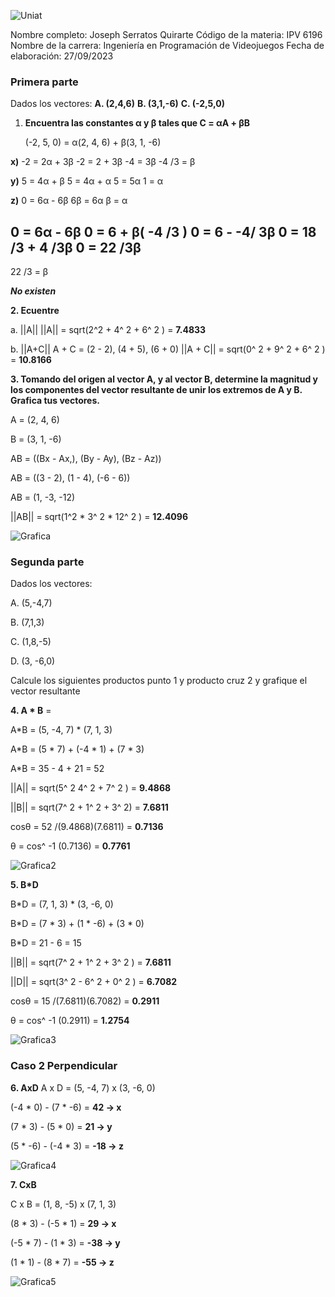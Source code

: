 ![Uniat](logo_uniat.png)


Nombre completo: Joseph Serratos Quirarte
Código de la materia: IPV 6196
Nombre de la carrera: Ingeniería en Programación de Videojuegos
Fecha de elaboración: 27/09/2023

### Primera parte
Dados los vectores:
**A. (2,4,6)**
**B. (3,1,-6)**
**C. (-2,5,0)**

1. **Encuentra las constantes α y β tales que C = αA + βB**

   (-2, 5, 0) = α(2, 4, 6) + β(3, 1, -6)



**x)** -2 = 2α + 3β
-2 = 2 + 3β
-4 = 3β
-4
/3 = β


**y)** 5 = 4α + β
5 = 4α + α
5 = 5α
1 = α

**z)** 0 = 6α - 6β
6β = 6α
β = α

0 = 6α - 6β
0 = 6 + β(
-4
/3
)
0 = 6 -
-4/
3β
0 =
18
/3 +
4
/3β
0 =
22
/3β
-
22
/3 = β

***No existen***

**2. Ecuentre**

a. ||A||
||A|| = sqrt(2^2 + 4^
2 + 6^
2
) = **7.4833**

b. ||A+C||
A + C = (2 - 2), (4 + 5), (6 + 0)
||A + C|| = sqrt(0^
2 + 9^
2 + 6^
2
) = **10.8166**

**3. Tomando del origen al vector A, y al vector B, determine la magnitud y
los componentes del vector resultante de unir los extremos de A y B.
Grafica tus vectores.**

A = (2, 4, 6)

B = (3, 1, -6)

AB = ((Bx - Ax,), (By - Ay), (Bz - Az))

AB = ((3 - 2), (1 - 4), (-6 - 6))

AB = (1, -3, -12)

||AB|| = sqrt(1^2 *
 3^
2 *
 12^
2
) = **12.4096**


![Grafica](rn_image_picker_lib_temp_58fefe95-784e-4994-91aa-44ae7c7ce926.jpg)

### Segunda parte

Dados los vectores:

A. (5,-4,7)

B. (7,1,3)

C. (1,8,-5)

D. (3, -6,0)

Calcule los siguientes productos punto
1 y producto cruz
2 y grafique el vector resultante

**4. A * B** =

A*B = (5, -4, 7) * (7, 1, 3)

A*B = (5 * 7) + (-4 * 1) + (7 * 3)

A*B = 35 - 4 + 21 = 52

||A|| = sqrt(5^
2
4^
2 + 7^
2
) = **9.4868**

||B|| = sqrt(7^
2 + 1^
2 + 3^
2) = **7.6811**

cosθ =
52
/(9.4868)(7.6811) = **0.7136**

θ = cos^
-1
(0.7136) = **0.7761**

![Grafica2](rn_image_picker_lib_temp_30dbb932-3588-4a9a-b169-ca4f8fa6463c.jpg)


**5. B*D**

B*D = (7, 1, 3) * (3, -6, 0)

B*D = (7 * 3) + (1 * -6) + (3 * 0)

B*D = 21 - 6 = 15

||B|| = sqrt(7^
2 + 1^
2 + 3^
2
) = **7.6811**

||D|| = sqrt(3^
2 -
6^ 
2 + 0^
2
) = **6.7082**

cosθ =
15
/(7.6811)(6.7082) = **0.2911**

θ = cos^
-1
(0.2911) = **1.2754**

![Grafica3](Grafica3.jpg)


### Caso 2 Perpendicular

**6. AxD**
A x D = (5, -4, 7) x (3, -6, 0)

(-4 * 0) - (7 * -6) = **42 → x**

(7 * 3) - (5 * 0) = **21 → y**

(5 * -6) - (-4 * 3) = **-18 → z**



![Grafica4](Grafica4.png)

**7. CxB**

C x B = (1, 8, -5) x (7, 1, 3)

(8 * 3) - (-5 * 1) = **29 → x**

(-5 * 7) - (1 * 3) = **-38 → y**

(1 * 1) - (8 * 7) = **-55 → z**

![Grafica5](Grafica5.png)






